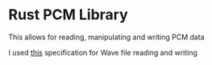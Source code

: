 # Rust PCM Library

This allows for reading, manipulating and writing PCM data

I used [this](http://soundfile.sapp.org/doc/WaveFormat/) specification for Wave file reading and writing